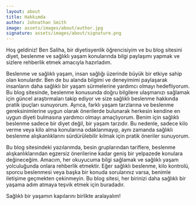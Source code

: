 ```yaml
---
layout: about
title: Hakkımda
author: Johnathan Smith
image: assets/images/about/author.jpg
signature: assets/images/about/signature.png
---
```


Hoş geldiniz! Ben Saliha, bir diyetisyenlik öğrencisiyim ve bu blog sitesini diyet, beslenme ve sağlıklı yaşam konularında bilgi paylaşımı yapmak ve sizlere rehberlik etmek amacıyla hazırladım. <br>

Beslenme ve sağlıklı yaşam, insan sağlığı üzerinde büyük bir etkiye sahip olan konulardır. Ben de bu alanda bilgimi ve deneyimimi paylaşarak insanların daha sağlıklı bir yaşam sürmelerine yardımcı olmayı hedefliyorum. Bu blog sitesinde, beslenme konusunda doğru bilgilere ulaşmanızı sağlamak için güncel araştırmaları takip ediyor ve size sağlıklı beslenme hakkında pratik ipuçları sunuyorum. 
Ayrıca, farklı yaşam tarzlarına ve beslenme gereksinimlerine uygun olarak önerilerde bulunarak herkesin kendine en uygun diyeti bulmasına yardımcı olmayı amaçlıyorum. Benim için sağlıklı beslenme sadece bir diyet değil, bir yaşam tarzıdır. Bu nedenle, sadece kilo verme veya kilo alma konularına odaklanmayıp, aynı zamanda sağlıklı beslenme alışkanlıklarını sürdürülebilir kılmak için pratik öneriler sunuyorum. 

Bu blog sitesindeki yazılarımda, besin gruplarından tariflere, beslenme alışkanlıklarından egzersiz önerilerine kadar geniş bir yelpazede konulara değineceğim. Amacım, her okuyucuma bilgi sağlamak ve sağlıklı yaşam yolculuğunda onlara rehberlik etmektir. Eğer sağlıklı beslenme, kilo kontrolü, sporcu beslenmesi veya başka bir konuda sorularınız varsa, benimle iletişime geçmekten çekinmeyin. Bu blog sitesi, her birinizi daha sağlıklı bir yaşama adım atmaya teşvik etmek için buradadır. 

Sağlıklı bir yaşamın kapılarını birlikte aralayalım!
